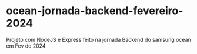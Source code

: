 # ocean-jornada-backend-fevereiro-2024
Projeto com NodeJS e Express feito na jornada Backend do samsung ocean em Fev de 2024
